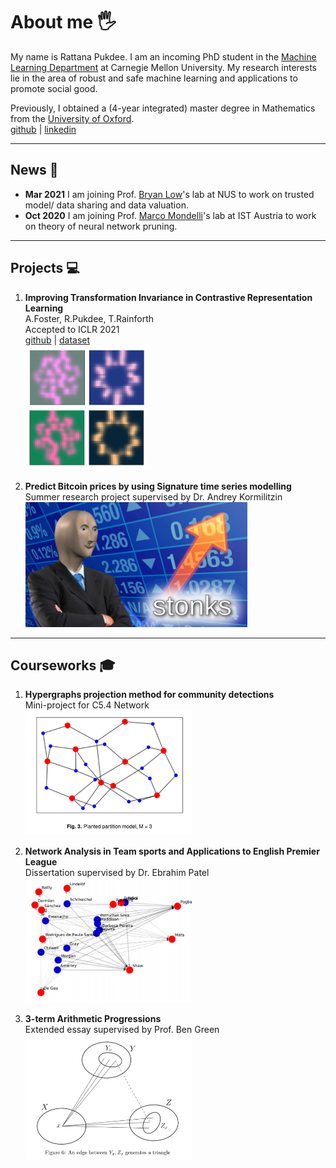 # About me 🖐
My name is Rattana Pukdee. I am an incoming PhD student in the [Machine Learning Department](https://www.ml.cmu.edu/) at Carnegie Mellon University. My research interests lie in the area of robust and safe machine learning and applications to promote social good. <br>

Previously, I obtained a (4-year integrated) master degree in Mathematics from the [University of Oxford](https://www.maths.ox.ac.uk/). <br>
[github](https://github.com/rattaoup) | [linkedin](linkedin.com/in/rattana-pukdee)
***

## News 📢
* **Mar 2021** I am joining Prof. [Bryan Low](https://www.comp.nus.edu.sg/~lowkh/research.html)'s lab at NUS to work on trusted model/ data sharing and data valuation.
* **Oct 2020** I am joining Prof. [Marco Mondelli](https://ist.ac.at/en/research/mondelli-group/)'s lab at IST Austria to work on theory of neural network pruning.

***

## Projects 💻
1. **Improving Transformation Invariance in Contrastive Representation Learning**<br>
A.Foster, R.Pukdee, T.Rainforth <br>
Accepted to ICLR 2021 <br>
[github](https://github.com/ae-foster/invclr) | [dataset](https://github.com/rattaoup/spirograph) <br>
[<img src="spirograph3.png"  height="200">](https://arxiv.org/abs/2010.09515)


2. **Predict Bitcoin prices by using Signature time series modelling** <br>
Summer research project supervised by Dr. Andrey Kormilitzin <br>
[<img src="stonk.jpg"  height="200">](https://towardsdatascience.com/predict-bitcoin-prices-by-using-signature-time-series-modelling-cf3100a882cc)

***

## Courseworks 🎓
1. **Hypergraphs projection method for community detections** <br>
Mini-project for C5.4 Network <br>
[<img src="hypergraph.png"  height="200">](Mini_project___Network_2020.pdf)

2. **Network Analysis in Team sports and Applications to English Premier League** <br>
Dissertation supervised by Dr. Ebrahim Patel <br>
[<img src="dissertation.png"  height="200">](Network_dissertation_2020.pdf)

3. **3-term Arithmetic Progressions**<br>
Extended essay supervised by Prof. Ben Green <br>
[<img src="3term_arithmetic.png"  height="200">](3_term_arithmetic_progression_HT.pdf)
